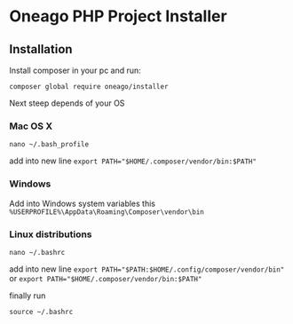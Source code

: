 # Oneago PHP Project Installer

## Installation
Install composer in your pc and run:

```
composer global require oneago/installer
```
Next steep depends of your OS

### Mac OS X
````
nano ~/.bash_profile
````
add into new line `export PATH="$HOME/.composer/vendor/bin:$PATH"`

### Windows

Add into Windows system variables this `%USERPROFILE%\AppData\Roaming\Composer\vendor\bin`

### Linux distributions
````
nano ~/.bashrc
````
add into new line `export PATH="$PATH:$HOME/.config/composer/vendor/bin"` or `export PATH="$HOME/.composer/vendor/bin:$PATH"`

finally run 

```
source ~/.bashrc
```
